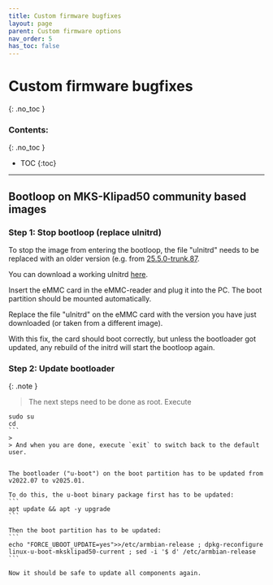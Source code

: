 ```yaml
---
title: Custom firmware bugfixes
layout: page
parent: Custom firmware options
nav_order: 5
has_toc: false
---
```

# Custom firmware bugfixes
{: .no_toc }
### Contents:
{: .no_toc }
- TOC
{:toc}
----

## Bootloop on MKS-Klipad50 community based images

### Step 1: Stop bootloop (replace uInitrd)

To stop the image from entering the bootloop, the file "uInitrd" needs to be replaced with an older version (e.g. from [25.5.0-trunk.87](https://github.com/armbian/community/releases/download/25.5.0-trunk.87/Armbian_community_25.5.0-trunk.87_Mksklipad50_bookworm_current_6.12.15_minimal.img.xz).

You can download a working uInitrd [here](files/uInitrd).

Insert the eMMC card in the eMMC-reader and plug it into the PC. The boot partition should be mounted automatically.

Replace the file "uInitrd" on the eMMC card with the version you have just downloaded (or taken from a different image).

With this fix, the card should boot correctly, but unless the bootloader got updated, any rebuild of the initrd will start the bootloop again.

### Step 2: Update bootloader

{: .note }
> The next steps need to be done as root. Execute
>
````
sudo su
cd
```
>
> And when you are done, execute `exit` to switch back to the default user.


The bootloader ("u-boot") on the boot partition has to be updated from v2022.07 to v2025.01.

To do this, the u-boot binary package first has to be updated:
```
apt update && apt -y upgrade
```

Then the boot partition has to be updated:
```
echo "FORCE_UBOOT_UPDATE=yes">>/etc/armbian-release ; dpkg-reconfigure linux-u-boot-mksklipad50-current ; sed -i '$ d' /etc/armbian-release
```

Now it should be safe to update all components again.
